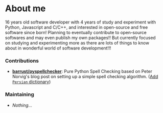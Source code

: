 # About me

16 years old software developer with 4 years of study and experiment with Python, Javascript and C/C++, and interested in open-source and free software since born! Planning to eventually contribute to open-source softwares and may even publish my own packages!! But currently focused on studying and experimenting more as there are lots of things to know about in wonderful world of software development!!!

### Contributions

- [**barrust/pyspellchecker**](https://github.com/barrust/pyspellchecker): Pure Python Spell Checking based on Peter Norvig's blog post on setting up a simple spell checking algorithm. ([Add `Persian` dictionary](https://github.com/barrust/pyspellchecker/pull/181))

### Maintaining

- *Nothing...*
